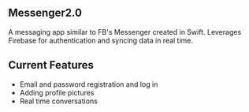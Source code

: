 ## Messenger2.0

A messaging app similar to FB's Messenger created in Swift. Leverages Firebase for authentication and syncing data in real time.

## Current Features
- Email and password registration and log in
- Adding profile pictures
- Real time conversations
